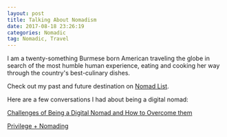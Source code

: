 ```yaml
---
layout: post
title: Talking About Nomadism
date: 2017-08-18 23:26:19
categories: Nomadic
tag: Nomadic, Travel
---
```

I am a twenty-something Burmese born American traveling the globe in search of the most humble human experience, eating and cooking her way through the country's best-culinary dishes.

Check out my past and future destination on [Nomad List](https://nomadlist.com/@nomadpauline).

Here are a few conversations I had about being a digital nomad:

[Challenges of Being a Digital Nomad and How to Overcome them](https://remote.co/challenges-for-digital-nomads-overcome-them/)

[Privilege + Nomading](https://www.nomadandspice.com/blog/2017/8/16/privilege)

 
